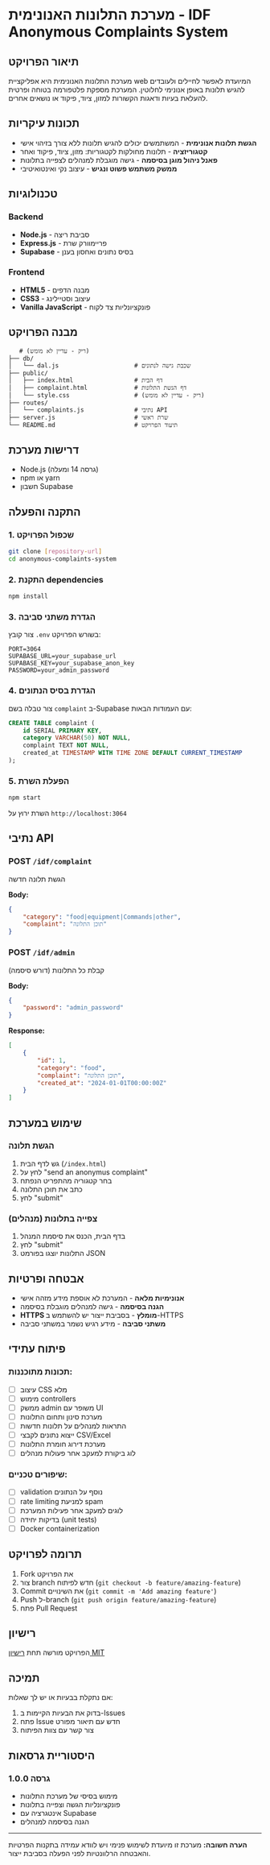 # מערכת התלונות האנונימית - IDF Anonymous Complaints System

## תיאור הפרויקט

מערכת התלונות האנונימית היא אפליקציית web המיועדת לאפשר לחיילים ולעובדים להגיש תלונות באופן אנונימי לחלוטין. המערכת מספקת פלטפורמה בטוחה ופרטית להעלאת בעיות ודאגות הקשורות למזון, ציוד, פיקוד או נושאים אחרים.

## תכונות עיקריות

- **הגשת תלונות אנונימית** - המשתמשים יכולים להגיש תלונות ללא צורך בזיהוי אישי
- **קטגוריזציה** - תלונות מחולקות לקטגוריות: מזון, ציוד, פיקוד ואחר
- **פאנל ניהול מוגן בסיסמה** - גישה מוגבלת למנהלים לצפייה בתלונות
- **ממשק משתמש פשוט ונגיש** - עיצוב נקי ואינטואיטיבי

## טכנולוגיות

### Backend
- **Node.js** - סביבת ריצה
- **Express.js** - פריימוורק שרת
- **Supabase** - בסיס נתונים ואחסון בענן

### Frontend
- **HTML5** - מבנה הדפים
- **CSS3** - עיצוב וסטיילינג
- **Vanilla JavaScript** - פונקציונליות צד לקוח

## מבנה הפרויקט

```
   # (ריק - עדיין לא מומש)
├── db/
│   └── dal.js                     # שכבת גישה לנתונים
├── public/
│   ├── index.html                 # דף הבית
│   ├── complaint.html             # דף הגשת התלונות
│   └── style.css                  # (ריק - עדיין לא מומש)
├── routes/
│   └── complaints.js              # נתיבי API
├── server.js                      # שרת ראשי
└── README.md                      # תיעוד הפרויקט
```

## דרישות מערכת

- Node.js (גרסה 14 ומעלה)
- npm או yarn
- חשבון Supabase

## התקנה והפעלה

### 1. שכפול הפרויקט
```bash
git clone [repository-url]
cd anonymous-complaints-system
```

### 2. התקנת dependencies
```bash
npm install
```

### 3. הגדרת משתני סביבה
צור קובץ `.env` בשורש הפרויקט:
```env
PORT=3064
SUPABASE_URL=your_supabase_url
SUPABASE_KEY=your_supabase_anon_key
PASSWORD=your_admin_password
```

### 4. הגדרת בסיס הנתונים
צור טבלה בשם `complaint` ב-Supabase עם העמודות הבאות:
```sql
CREATE TABLE complaint (
    id SERIAL PRIMARY KEY,
    category VARCHAR(50) NOT NULL,
    complaint TEXT NOT NULL,
    created_at TIMESTAMP WITH TIME ZONE DEFAULT CURRENT_TIMESTAMP
);
```

### 5. הפעלת השרת
```bash
npm start
```

השרת ירוץ על `http://localhost:3064`

## נתיבי API

### POST `/idf/complaint`
הגשת תלונה חדשה

**Body:**
```json
{
    "category": "food|equipment|Commands|other",
    "complaint": "תוכן התלונה"
}
```

### POST `/idf/admin`
קבלת כל התלונות (דורש סיסמה)

**Body:**
```json
{
    "password": "admin_password"
}
```

**Response:**
```json
[
    {
        "id": 1,
        "category": "food",
        "complaint": "תוכן התלונה",
        "created_at": "2024-01-01T00:00:00Z"
    }
]
```

## שימוש במערכת

### הגשת תלונה
1. גש לדף הבית (`/index.html`)
2. לחץ על "send an anonymus complaint"
3. בחר קטגוריה מהתפריט הנפתח
4. כתב את תוכן התלונה
5. לחץ "submit"

### צפייה בתלונות (מנהלים)
1. בדף הבית, הכנס את סיסמת המנהל
2. לחץ "submit"
3. התלונות יוצגו בפורמט JSON

## אבטחה ופרטיות

- **אנונימיות מלאה** - המערכת לא אוספת מידע מזהה אישי
- **הגנה בסיסמה** - גישה למנהלים מוגבלת בסיסמה
- **HTTPS מומלץ** - בסביבת ייצור יש להשתמש ב-HTTPS
- **משתני סביבה** - מידע רגיש נשמר במשתני סביבה

## פיתוח עתידי

### תכונות מתוכננות:
- [ ] עיצוב CSS מלא
- [ ] מימוש controllers
- [ ] ממשק admin משופר עם UI
- [ ] מערכת סינון ותחום התלונות
- [ ] התראות למנהלים על תלונות חדשות
- [ ] ייצוא נתונים לקבצי CSV/Excel
- [ ] מערכת דירוג חומרת התלונות
- [ ] לוג ביקורת למעקב אחר פעולות מנהלים

### שיפורים טכניים:
- [ ] validation נוסף על הנתונים
- [ ] rate limiting למניעת spam
- [ ] לוגים למעקב אחר פעילות המערכת
- [ ] בדיקות יחידה (unit tests)
- [ ] Docker containerization

## תרומה לפרויקט

1. Fork את הפרויקט
2. צור branch חדש לפיתוח (`git checkout -b feature/amazing-feature`)
3. Commit את השינויים (`git commit -m 'Add amazing feature'`)
4. Push ל-branch (`git push origin feature/amazing-feature`)
5. פתח Pull Request

## רישיון

הפרויקט מורשה תחת [רישיון MIT](LICENSE)

## תמיכה

אם נתקלת בבעיות או יש לך שאלות:
1. בדוק את הבעיות הקיימות ב-Issues
2. פתח Issue חדש עם תיאור מפורט
3. צור קשר עם צוות הפיתוח

## היסטוריית גרסאות

### גרסה 1.0.0
- מימוש בסיסי של מערכת התלונות
- פונקציונליות הגשה וצפייה בתלונות
- אינטגרציה עם Supabase
- הגנה בסיסמה למנהלים

---

**הערה חשובה:** מערכת זו מיועדת לשימוש פנימי ויש לוודא עמידה בתקנות הפרטיות והאבטחה הרלוונטיות לפני הפעלה בסביבת ייצור.
